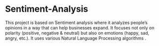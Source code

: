 # Sentiment-Analysis
This project is based on Sentiment analysis where it analyzes people’s opinions in a way that can help businesses expand.  It focuses not only on polarity (positive, negative &amp; neutral) but also on emotions (happy, sad, angry, etc.). It uses various Natural Language Processing algorithms .

